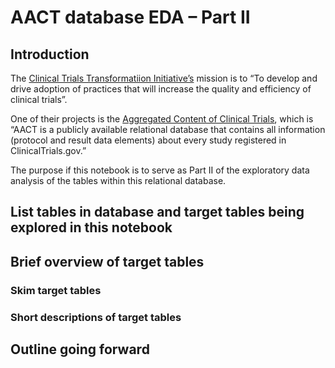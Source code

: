 AACT database EDA – Part II
================

## Introduction

The [Clinical Trials Transformatiion
Initiative’s](https://www.ctti-clinicaltrials.org/who-we-are/strategic-plan)
mission is to “To develop and drive adoption of practices that will
increase the quality and efficiency of clinical trials”.

One of their projects is the [Aggregated Content of Clinical
Trials](https://aact.ctti-clinicaltrials.org/), which is “AACT is a
publicly available relational database that contains all information
(protocol and result data elements) about every study registered in
ClinicalTrials.gov.”

The purpose if this notebook is to serve as Part II of the exploratory
data analysis of the tables within this relational
database.

## List tables in database and target tables being explored in this notebook

## Brief overview of target tables

### Skim target tables

### Short descriptions of target tables

## Outline going forward
